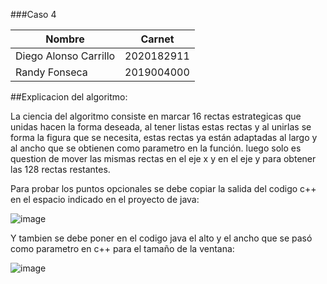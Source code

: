 
###Caso 4

| Nombre                | Carnet     |
|-----------------------|------------|
| Diego Alonso Carrillo | 2020182911 |
| Randy Fonseca         | 2019004000 |

##Explicacion del algoritmo:

  La ciencia del algoritmo consiste en marcar 16 rectas estrategicas que unidas hacen la forma deseada, al tener listas estas rectas y al unirlas se forma la figura que se necesita,
  estas rectas ya están adaptadas al largo y al ancho que se obtienen como parametro en la función. luego solo es question de mover las mismas rectas en el eje x y en el eje y para obtener las 128 rectas restantes.
  
  Para probar los puntos opcionales se debe copiar la salida del codigo c++ en el espacio indicado en el proyecto de java: 
  
  
  ![image](https://user-images.githubusercontent.com/49202815/111855245-5cc36980-88e9-11eb-8ecb-2d07e8e63597.png)

  
  
  
  Y tambien se debe poner en el codigo java el alto y el ancho que se pasó como parametro en c++ para el tamaño de la ventana:
  
  ![image](https://user-images.githubusercontent.com/49202815/111855262-76fd4780-88e9-11eb-946c-bdbdb8766304.png)

  
